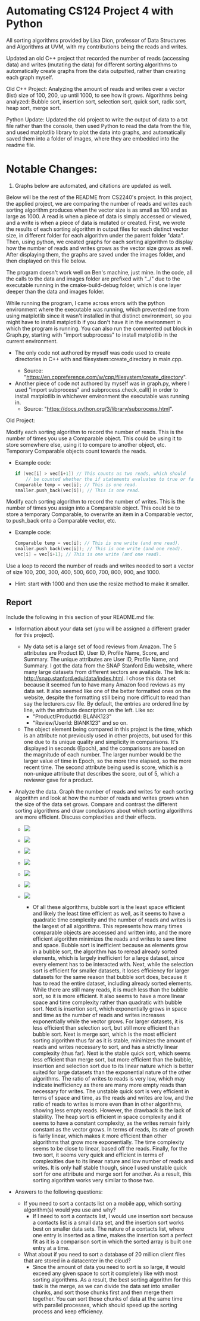 # Automating CS124 Project 4 with Python
All sorting algorithms provided by Lisa Dion, professor of Data Structures and Algorithms at UVM, with my contributions being the reads and writes.

Updated an old C++ project that recorded the number of reads (accessing data) and writes (mutating the data) for different 
sorting algorithms to automatically create graphs from the data outputted, rather than creating each graph myself.

Old C++ Project: Analyzing the amount of reads and writes over a vector (list) size of 100, 200, up until 1000, to see how it grows. 
Algorithms being analyzed: Bubble sort, insertion sort, selection sort, quick sort, radix sort, heap sort, merge sort.

Python Update:
  Updated the old project to write the output of data to a txt file rather than the console, then used Python to read the data from
  the file, and used matplotlib library to plot the data into graphs, and automatically saved them into a folder of images, where they
  are embedded into the readme file.

  
# Notable Changes:
1. Graphs below are automated, and citations are updated as well.

Below will be the rest of the README from CS2240's project. In this project, the applied project,
we are comparing the number of reads and writes each sorting algorithm produces when the vector size is as small as 100 and as large as 1000. 
A read is when a piece of data is simply accessed or viewed, and a write is when a piece of data is mutated or created. 
First, we wrote the results of each sorting algorithm in output files for each distinct vector size, in different folder for each algorithm under the
parent folder "data". Then, using python, we created graphs for each sorting algorithm to display how the number of reads and writes grows as the
vector size grows as well. After displaying them, the graphs are saved under the images folder, and then displayed on this file below.

The program doesn't work well on Ben's machine, just mine. In the code, all the calls to the data and images folder are prefixed
with "../" due to the executable running in the cmake-build-debug folder, which is one layer deeper than the data and images folder.

While running the program, I came across errors with the python environment where the executable was running, which prevented me from
using matplotlib since it wasn't installed in that distinct environment, so you might have to install matplotlib if you don't have it
in the environment in which the program is running. You can also run the commented out block in Graph.py, starting with
"import subprocess" to install matplotlib in the current environment.

* The only code not authored by myself was code used to create directories in C++ with <filesystem> and filesystem::create_directory in main.cpp.
  * Source: "https://en.cppreference.com/w/cpp/filesystem/create_directory".
* Another piece of code not authored by myself was in graph.py, where I used "import subprocess" and subprocess.check_call() in order to install matplotlib in whichever environment the executable was running in.
  * Source: "https://docs.python.org/3/library/subprocess.html".

Old Project:

Modify each sorting algorithm to record the number of reads. This is the number of times you use a Comparable object. This could be using it to store somewhere else, using it to compare to another object, etc. Temporary Comparable objects count towards the reads. 

* Example code:
  ```cpp
  if (vec[i] > vec[i+1]) // This counts as two reads, which should
      // be counted whether the if statements evaluates to true or false.
  Comparable temp = vec[i]; // This is one read.
  smaller.push_back(vec[i]); // This is one read.
  ```
Modify each sorting algorithm to record the number of writes. This is the number of times you assign into a Comparable object. This could be to store a temporary Comparable, to overwrite an item in a Comparable vector, to push_back onto a Comparable vector, etc.
* Example code:
  ```cpp
  Comparable temp = vec[i]; // This is one write (and one read).
  smaller.push_back(vec[i]); // This is one write (and one read).
  vec[i] = vec[i+1]; // This is one write (and one read).
  ```
Use a loop to record the number of reads and writes needed to sort a vector of size 100, 200, 300, 400, 500, 600, 700, 800, 900, and 1000.
* Hint: start with 1000 and then use the resize method to make it smaller. 

## Report
Include the following in this section of your README.md file:
* Information about your data set (you will be assigned a different grader for this project).
  * My data set is a large set of food reviews from Amazon. The 5 attributes are Product ID, User ID, Profile Name, Score, and Summary. The unique attributes are User ID, Profile Name, and Summary. I got the data from the SNAP Stanford Edu website, where many large datasets from different sectors are available. The link is: http://snap.stanford.edu/data/index.html. I chose this data set because it seemed fun to have many Amazon food reviews as my data set. It also seemed like one of the better formatted ones on the website, despite the formatting still being more difficult to read than say the lecturers.csv file. By default, the entries are ordered line by line, with the attribute description on the left. Like so:
      * "Product/ProductId: BLANK123"
      * "Review/UserId: BlANK123" and so on.
  * The object element being compared in this project is the time, which is an attribute not previously used in other projects, but used for this one due to its unique quality and simplicity in comparisons. It's displayed in seconds (Epoch), and the comparisons are based on the magnitude of each number. The larger number would be the larger value of time in Epoch, so the more time elapsed, so the more recent time. The second attribute being used is score, which is a non-unique attribute that describes the score, out of 5, which a reviewer gave for a product.

* Analyze the data. Graph the number of reads and writes for each sorting algorithm and look at how the number of reads and writes grows when the size of the data set grows. Compare and contrast the different sorting algorithms and draw conclusions about which sorting algorithms are more efficient. Discuss complexities and their effects.
  * ![](images/bubbleSortC++.png)
  * ![](images/heapSortC++.png)
  * ![](images/insertionSortC++.png)
  * ![](images/mergeSortC++.png)
  * ![](images/quickSortStableC++.png)
  * ![](images/quickSortUnstableC++.png)
  * ![](images/selectionSortC++.png)

    * Of all these algorithms, bubble sort is the least space efficient and likely the least time efficient as well, as it seems to have a quadratic time complexity and the number of reads and writes is the largest of all algorithms. This represents how many times comparable objects are accessed and written into, and the more efficient algorithm minimizes the reads and writes to save time and space. Bubble sort is inefficient because as elements grow in a bubble sort, the algorithm has to reread already sorted elements, which is largely inefficient for a large dataset, since every element has to be interacted with. Next, while the selection sort is efficient for smaller datasets, it loses efficiency for larger datasets for the same reason that bubble sort does, because it has to read the entire dataset, including already sorted elements. While there are still many reads, it is much less than the bubble sort, so it is more efficient. It also seems to have a more linear space and time complexity rather than quadratic with bubble sort. Next is insertion sort, which exponentially grows in space and time as the number of reads and writes increases exponentially while the vector grows. For larger datasets, it is less efficient than selection sort, but still more efficient than bubble sort. Next is merge sort, which is the most efficient sorting algorithm thus far as it is stable, minimizes the amount of reads and writes necessary to sort, and has a strictly linear complexity (thus far). Next is the stable quick sort, which seems less efficient than merge sort, but more efficient than the bubble, insertion and selection sort due to its linear nature which is better suited for large datasets than the exponential nature of the other algorithms. The ratio of writes to reads is very low, which may indicate inefficiency as there are many more empty reads than necessary for writes. The unstable quick sort is very efficient in terms of space and time, as the reads and writes are low, and the ratio of reads to writes is more even than in other algorithms, showing less empty reads. However, the drawback is the lack of stability. The heap sort is efficient in space complexity and it seems to have a constant complexity, as the writes remain fairly constant as the vector grows. In terms of reads, its rate of growth is fairly linear, which makes it more efficient than other algorithms that grow more exponentially. The time complexity seems to be close to linear, based off the reads. Finally, for the two sort, it seems very quick and efficient in terms of complexities due to its linear nature and low number of reads and writes. It is only half stable though, since I used unstable quick sort for one attribute and merge sort for another. As a result, this sorting algorithm works very similar to those two.

* Answers to the following questions:
  * If you need to sort a contacts list on a mobile app, which sorting algorithm(s) would you use and why?
    * If I need to sort a contacts list, I would use insertion sort because a contacts list is a small data set, and the insertion sort works best on smaller data sets. The nature of a contacts list, where one entry is inserted as a time, makes the insertion sort a perfect fit as it is a comparison sort in which the sorted array is built one entry at a time.
  * What about if you need to sort a database of 20 million client files that are stored in a datacenter in the cloud?
    * Since the amount of data you need to sort is so large, it would exceed any given space to sort it completely like with most sorting algorithms. As a result, the best sorting algorithm for this task is the merge, as we can divide the data set into smaller chunks, and sort those chunks first and then merge them together. You can sort those chunks of data at the same time with parallel processes, which should speed up the sorting process and keep efficiency.
